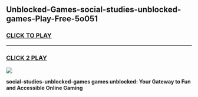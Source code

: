 
## Unblocked-Games-social-studies-unblocked-games-Play-Free-5o051
<h3>
<a href="https://premium76.site?title=social-studies-unblocked-games&ref=15A">CLICK TO PLAY</a></h3>
<hr>

<h3>
<a href="https://premium76.site?title=social-studies-unblocked-games&ref=15A">CLICK 2 PLAY</a>
  
</h3>

<a href="https://premium76.site?title=social-studies-unblocked-games&ref=15A"><img src="https://clearcache.store/games.png"></a>


**social-studies-unblocked-games games unblocked: Your Gateway to Fun and Accessible Online Gaming**
